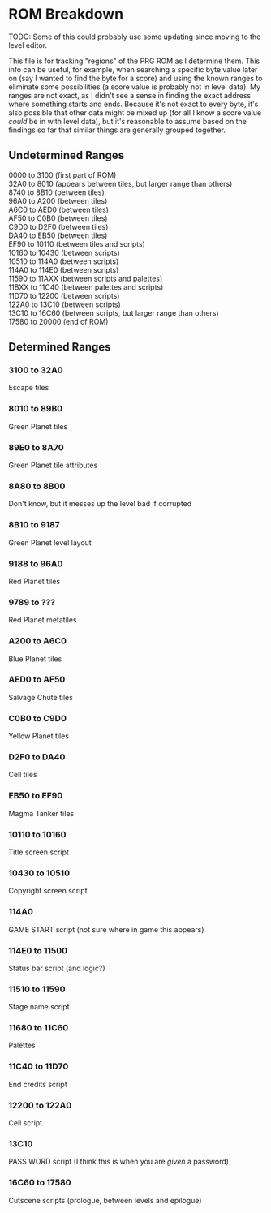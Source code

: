 # ROM Breakdown

TODO: Some of this could probably use some updating since moving to the level editor.

This file is for tracking "regions" of the PRG ROM as I determine them. This info can be useful, for example, when searching a specific byte value later on (say I wanted to find the byte for a score) and using the known ranges to eliminate some possibilities (a score value is probably not in level data). My ranges are not exact, as I didn't see a sense in finding the exact address where something starts and ends. Because it's not exact to every byte, it's also possible that other data might be mixed up (for all I know a score value _could_ be in with level data), but it's reasonable to assume based on the findings so far that similar things are generally grouped together.

## Undetermined Ranges
0000 to 3100 (first part of ROM)  
32A0 to 8010 (appears between tiles, but larger range than others)  
8740 to 8B10 (between tiles)  
96A0 to A200 (between tiles)  
A6C0 to AED0 (between tiles)  
AF50 to C0B0 (between tiles)  
C9D0 to D2F0 (between tiles)  
DA40 to EB50 (between tiles)  
EF90 to 10110 (between tiles and scripts)  
10160 to 10430 (between scripts)  
10510 to 114A0 (between scripts)  
114A0 to 114E0 (between scripts)  
11590 to 11AXX (between scripts and palettes)  
11BXX to 11C40 (between palettes and scripts)  
11D70 to 12200 (between scripts)  
122A0 to 13C10 (between scripts)  
13C10 to 16C60 (between scripts, but larger range than others)  
17580 to 20000 (end of ROM)

## Determined Ranges

### 3100 to 32A0
Escape tiles

### 8010 to 89B0
Green Planet tiles

### 89E0 to 8A70
Green Planet tile attributes

### 8A80 to 8B00
Don't know, but it messes up the level bad if corrupted

### 8B10 to 9187
Green Planet level layout

### 9188 to 96A0
Red Planet tiles

### 9789 to ???
Red Planet metatiles

### A200 to A6C0
Blue Planet tiles

### AED0 to AF50
Salvage Chute tiles

### C0B0 to C9D0
Yellow Planet tiles

### D2F0 to DA40
Cell tiles

### EB50 to EF90
Magma Tanker tiles

### 10110 to 10160
Title screen script

### 10430 to 10510
Copyright screen script

### 114A0
GAME START script (not sure where in game this appears)

### 114E0 to 11500
Status bar script (and logic?)

### 11510 to 11590
Stage name script

### 11680 to 11C60
Palettes

### 11C40 to 11D70 
End credits script

### 12200 to 122A0 

Cell script

### 13C10
PASS WORD script (I think this is when you are _given_ a password)

### 16C60 to 17580
Cutscene scripts (prologue, between levels and epilogue)
